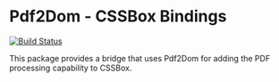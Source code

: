 Pdf2Dom - CSSBox Bindings
=========================

[![Build Status](https://travis-ci.org/radkovo/Pdf2Dom.png)](https://travis-ci.org/radkovo/Pdf2Dom)

This package provides a bridge that uses Pdf2Dom for adding the PDF processing capability to CSSBox.
